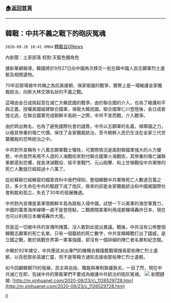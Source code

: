 ###  [:house:返回首頁](https://github.com/ourhimalayas/txt)
---

## 韓戰：中共不義之戰下的砲灰冤魂
`2020-09-26 10:41 GM64` [轉載自GNews](https://gnews.org/zh-hant/384312/)

內新聞：土家部落       校對:天藍色獨角色

據新華網報導，韓國將於9月27日向中國再次移交一批在韓中國人民志願軍烈士遺骸及相關遺物。

70年前那場被中共稱之為抗美援朝、保家衛國的戰爭，實際上是一場維護金家獨裁統治，向斯大林交頭名狀的不義之戰。

這場由金日成挑起意在滅亡大韓民國的戰爭，由於聯合國的介入，也為了維護和平與正義，授權美國組建聯合國軍，保衛大韓民國，聯合國軍仁川登陸後，金日成倉惶北逃，在聯合國軍完成朝鮮半島統一之際，中共不宣而戰，介入戰爭。

由於師出無名，也為了避免國際社會的譴責，中共以志願軍的名義，傾舉國之力，以極其慘重的傷亡代價，保住了金家獨裁統治，至今朝鮮人民仍生活在金家三代世襲獨裁的恐怖統治之中。

中共對外宣稱有十八萬志願軍戰士犧牲，可實際情況是面對聯國軍強大的火力優勢，中共竟然釆用不人道的人海戰術來對付聯合國軍火海戰術，其慘重的傷亡讓聯軍都感到恐懼，就長津湖戰役、砥平里戰鬥、元山砲擊、和上甘嶺戰役中共軍隊的死亡人數就已經超過十八萬了。

從前蘇聯已經解密的檔案資料中我們得知，整個韓戰中共軍隊死亡人數達百萬之巨，多少生命在中共的驅趕下成了炮灰，換來的卻是金家獨裁統治和中國被國際社會制裁和孤立，失去了30年的發展機遇。

中共對內宣傳是美軍借朝鮮半島為跳板入侵中國，試想一下以美軍的海空軍實力，中國的萬里海岸線哪一處不是登陸點，二戰期間美軍利用成都機場轟炸日本，現在也可以利用日本機場轟炸大陸。

但是這一切被中共的宣傳所掩蓋，沒人敢對此提出異議。戰後，中共沒有公佈整個韓戰志願軍的死亡名單，只有一個籠統的死亡數字，中共宣稱韓戰打出了國威，是立國之戰，敢於挑戰世界第一軍事強國，卻沒有一個詳細的陣亡者名單和紀念館。

中韓於92年建交，中共應該派出專門的機構去韓國舊戰場搜尋那些陣亡烈士遺骸，以告慰那些英雄亡靈，而不是等韓方通知去接收那些陣亡烈士遺骸。

如今回顧韓朝70的發展，民主與自由、獨裁與專制孰優孰劣，一目了然，現在中共滅亡在即，告誡中共的黨衛軍們不要成為維護中共統治的砲灰冤魂。
![]()![](https://s3.amazonaws.com/gnews-media-offload/wp-content/uploads/2020/09/26102538/Screenshot_2020-09-26-15-19-03-685_Discord.png)
新聞鏈接: [http://m.xinhuanet.com/2020-09/23/c\_1126529728.htm](http://m.xinhuanet.com/2020-09/23/c_1126529728.htm)

0
